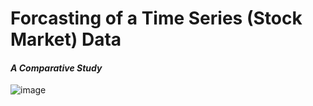 # Forcasting of a Time Series (Stock Market) Data
#### *A Comparative Study* 
![image](https://user-images.githubusercontent.com/62485233/88479571-ba2b3480-cf6d-11ea-9226-22ad28ee1d8d.png)
